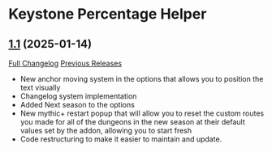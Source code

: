 # Keystone Percentage Helper

## [1.1](https://github.com/ZelionGG/KeystonePercentageHelper/tree/1.1) (2025-01-14)

[Full Changelog](https://github.com/ZelionGG/KeystonePercentageHelper/compare/1.0...1.1) [Previous Releases](https://github.com/ZelionGG/KeystonePercentageHelper/releases)

- New anchor moving system in the options that allows you to position the text visually
- Changelog system implementation
- Added Next season to the options
- New mythic+ restart popup that will allow you to reset the custom routes you made for all of the dungeons in the new season at their default values set by the addon, allowing you to start fresh
- Code restructuring to make it easier to maintain and update.

